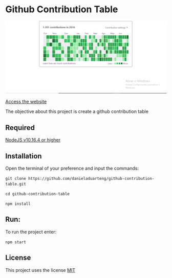 # Github Contribution Table

![](github-contribution-table.gif)

[Access the website](https://danieladuarteng.github.io/github-contribution-table/)

The objective about this project is create a github contribution table

## Required
[NodeJS v10.16.4 or higher](https://nodejs.org/en/)

## Installation
Open the terminal of your preference and input the commands:

`git clone https://github.com/danieladuarteng/github-contribution-table.git`

`cd github-contribution-table`

`npm install`

## Run:

To run the project enter:

`npm start`

## License

This project uses the license [MIT](https://choosealicense.com/licenses/mit/)

